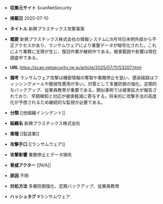- **収集元サイト**
ScanNetSecurity

- **掲載日**
2025-07-10

- **タイトル**
新興プラスチックス攻撃事案

- **概要**
新興プラスチックス株式会社の情報システムに6月18日未明外部から不正アクセスがあり、ランサムウェアにより重要データが暗号化された。これにより業務に支障が生じ、復旧作業が継続中である。被害範囲や影響は現在調査中である。

- **URL**
https://scan.netsecurity.ne.jp/article/2025/07/11/53207.html

- **備考**
ランサムウェア攻撃は機密情報の奪取や業務停止を狙い、感染経路はフィッシングメールや脆弱性悪用が多い。対策として多層防御の強化、定期的なバックアップ、従業員教育が重要である。類似事例では被害拡大が報告されており、早期検知と対応が被害軽減に寄与する。将来的に攻撃手法の高度化が予想されるため継続的な監視が必要である。

- **分類**
[[他組織インシデント]]

- **組織名**
新興プラスチックス株式会社

- **業種**
[[製造業]]

- **攻撃手口**
[[ランサムウェア]]

- **攻撃影響**
業務停止とデータ損失

- **脅威アクター**
[[N/A]]

- **原因**
不明

- **対処方法**
多層防御強化、定期バックアップ、従業員教育

- **ハッシュタグ**
#ランサムウェア

